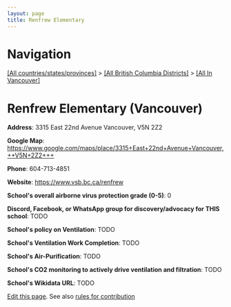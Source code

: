 ```yaml
---
layout: page
title: Renfrew Elementary
---
```

# Navigation

[[All countries/states/provinces]](../../..) > [[All British Columbia Districts]](../..) > [[All In Vancouver]](..)

# Renfrew Elementary (Vancouver)

**Address**: 3315 East 22nd Avenue Vancouver,  V5N 2Z2

**Google Map**: <https://www.google.com/maps/place/3315+East+22nd+Avenue+Vancouver,++V5N+2Z2+++>

**Phone**: 604-713-4851

**Website**: <https://www.vsb.bc.ca/renfrew>

**School's overall airborne virus protection grade (0-5)**: 0

**Discord, Facebook, or WhatsApp group for discovery/advocacy for THIS school**: TODO

**School's policy on Ventilation**: TODO

**School's Ventilation Work Completion**: TODO

**School's Air-Purification**: TODO

**School's CO2 monitoring to actively drive ventilation and filtration**: TODO

**School's Wikidata URL**: TODO


[Edit this page](https://github.com/ventilate-schools/BC/edit/main/././Vancouver/Renfrew_Elementary.md). See also [rules for contribution](../../../contribution-rules/)